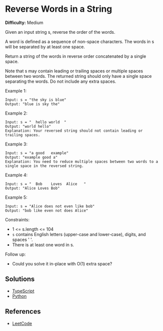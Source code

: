 # Reverse Words in a String #

**Difficulty:** Medium

Given an input string s, reverse the order of the words.

A word is defined as a sequence of non-space characters. The words in s will be separated by at least one space.

Return a string of the words in reverse order concatenated by a single space.

Note that s may contain leading or trailing spaces or multiple spaces between two words. The returned string should only have a single space separating the words. Do not include any extra spaces.


Example 1:
```
Input: s = "the sky is blue"
Output: "blue is sky the"
```

Example 2:
```
Input: s = "  hello world  "
Output: "world hello"
Explanation: Your reversed string should not contain leading or trailing spaces.
```

Example 3:
```
Input: s = "a good   example"
Output: "example good a"
Explanation: You need to reduce multiple spaces between two words to a single space in the reversed string.
```

Example 4:
```
Input: s = "  Bob    Loves  Alice   "
Output: "Alice Loves Bob"
```
Example 5:
```
Input: s = "Alice does not even like bob"
Output: "bob like even not does Alice"
```

Constraints:

- 1 <= s.length <= 104
- `s` contains English letters (upper-case and lower-case), digits, and spaces ' '.
- There is at least one word in s.
 

Follow up:

- Could you solve it in-place with O(1) extra space?


## Solutions ##

- [TypeScript](./solution-ts.ts)
- [Python](./solution-python.py)

## References ##

- [LeetCode](https://leetcode.com/problems/reverse-words-in-a-string/)
